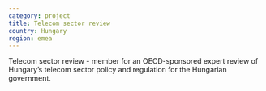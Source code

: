 ```yaml
---
category: project
title: Telecom sector review
country: Hungary
region: emea
---
```

Telecom sector review - member for an OECD-sponsored expert review of Hungary’s telecom sector policy and regulation for the Hungarian government. 
